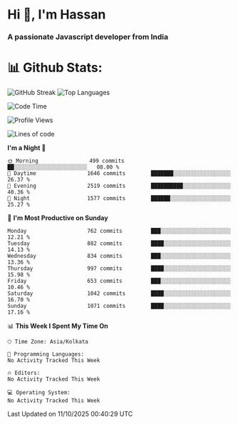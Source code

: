 # Hi 👋, I'm Hassan
### A passionate Javascript developer from India


# 📊 Github Stats:
![GitHub Streak](https://github-readme-streak-stats.herokuapp.com/?user=codeblooded47&theme=dracula&hide_border=false)
![Top Languages](https://github-readme-stats.vercel.app/api/top-langs/?username=codeblooded47&layout=compact&theme=dracula)



<!--START_SECTION:waka-->
![Code Time](http://img.shields.io/badge/Code%20Time-883%20hrs%201%20min-blue)

![Profile Views](http://img.shields.io/badge/Profile%20Views-0-blue)

![Lines of code](https://img.shields.io/badge/From%20Hello%20World%20I%27ve%20Written-24.3%20million%20lines%20of%20code-blue)

**I'm a Night 🦉** 

```text
🌞 Morning                499 commits         ██░░░░░░░░░░░░░░░░░░░░░░░   08.00 % 
🌆 Daytime                1646 commits        ███████░░░░░░░░░░░░░░░░░░   26.37 % 
🌃 Evening                2519 commits        ██████████░░░░░░░░░░░░░░░   40.36 % 
🌙 Night                  1577 commits        ██████░░░░░░░░░░░░░░░░░░░   25.27 % 
```
📅 **I'm Most Productive on Sunday** 

```text
Monday                   762 commits         ███░░░░░░░░░░░░░░░░░░░░░░   12.21 % 
Tuesday                  882 commits         ████░░░░░░░░░░░░░░░░░░░░░   14.13 % 
Wednesday                834 commits         ███░░░░░░░░░░░░░░░░░░░░░░   13.36 % 
Thursday                 997 commits         ████░░░░░░░░░░░░░░░░░░░░░   15.98 % 
Friday                   653 commits         ███░░░░░░░░░░░░░░░░░░░░░░   10.46 % 
Saturday                 1042 commits        ████░░░░░░░░░░░░░░░░░░░░░   16.70 % 
Sunday                   1071 commits        ████░░░░░░░░░░░░░░░░░░░░░   17.16 % 
```


📊 **This Week I Spent My Time On** 

```text
🕑︎ Time Zone: Asia/Kolkata

💬 Programming Languages: 
No Activity Tracked This Week

🔥 Editors: 
No Activity Tracked This Week

💻 Operating System: 
No Activity Tracked This Week
```


 Last Updated on 11/10/2025 00:40:29 UTC
<!--END_SECTION:waka-->

